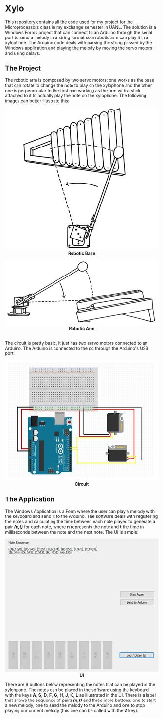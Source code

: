# Xylo
This repository contains all the code used for my project for the Microprocessors class in my exchange semester in UANL. The solution is a Windows Forms project that can connect to an Arduino through the serial port to send a melody in a string format so a robotic arm can play it in a xylophone.
The Arduino code deals with parsing the string passed by the Windows application and playing the melody by moving the servo motors and using delays.

## The Project
The robotic arm is composed by two servo motors: one works as the base that can rotate to change the note to play on the xylophone and the other one is perpendicular to the first one working as the arm with a stick attached to it to actually play the note on the xylophone. The following images can better illustrate this:
<p align="center"><img src="/imgs/xylo1.JPG"><br><b>Robotic Base</b></p>
<p align="center"><img src="/imgs/xylo2.JPG"><br><b>Robotic Arm</b></p><br>
The circuit is pretty basic, it just has two servo motors connected to an Arduino. The Arduino is connected to the pc through the Arduino's USB port.
<p align="center"><img src="/imgs/circuit.JPG"><br><b>Circuit</b></p>

## The Application
The Windows Application is a Form where the user can play a melody with the keyboard and send it to the Arduino. The software deals with registering the notes and calculating the time between each note played to generate a pair <b><i>(n,t)</i></b> for each note, where <b>n</b> represents the note and <b>t</b> the time in milliseconds between the note and the next note.
The UI is simple:
<p align="center"><img src="/imgs/ui.JPG"><br><b>UI</b></p>
There are 9 buttons below representing the notes that can be played in the xylohpone. The notes can be played in the software using the keyboard with the keys <b>A</b>, <b>S</b>, <b>D</b>, <b>F</b>, <b>G</b>, <b>H</b>, <b>J</b>, <b>K</b>, <b>L</b> as illustrated in the UI. There is a label that shows the sequence of pairs <b><i>(n,t)</i></b> and three more buttons: one to start a new melody, one to send the melody to the Arduino and one to stop playing our current melody (this one can be called with the <b>Z</b> key).

